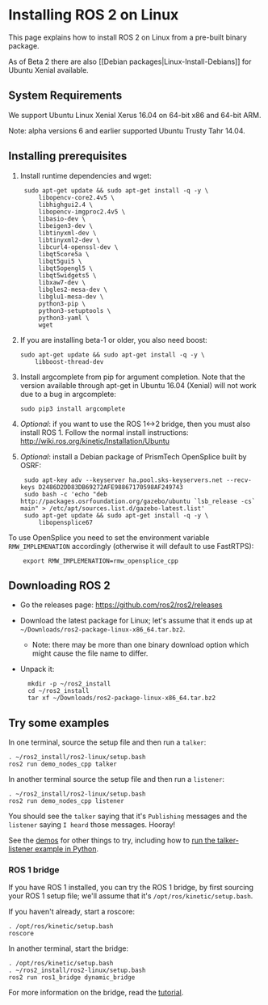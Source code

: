# Installing ROS 2 on Linux

This page explains how to install ROS 2 on Linux from a pre-built binary package.

As of Beta 2 there are also [[Debian packages|Linux-Install-Debians]] for Ubuntu Xenial available.

## System Requirements

We support Ubuntu Linux Xenial Xerus 16.04 on 64-bit x86 and 64-bit ARM.

Note: alpha versions 6 and earlier supported Ubuntu Trusty Tahr 14.04.

## Installing prerequisites

1. Install runtime dependencies and wget:

        sudo apt-get update && sudo apt-get install -q -y \
            libopencv-core2.4v5 \
            libhighgui2.4 \
            libopencv-imgproc2.4v5 \
            libasio-dev \
            libeigen3-dev \
            libtinyxml-dev \
            libtinyxml2-dev \
            libcurl4-openssl-dev \
            libqt5core5a \
            libqt5gui5 \
            libqt5opengl5 \
            libqt5widgets5 \
            libxaw7-dev \
            libgles2-mesa-dev \
            libglu1-mesa-dev \
            python3-pip \
            python3-setuptools \
            python3-yaml \
            wget

1.  If you are installing beta-1 or older, you also need boost:

        sudo apt-get update && sudo apt-get install -q -y \
            libboost-thread-dev

1.  Install argcomplete from pip for argument completion.  Note that the version available through apt-get in Ubuntu 16.04 (Xenial) will not work due to a bug in argcomplete:

        sudo pip3 install argcomplete

1. *Optional*: if you want to use the ROS 1<->2 bridge, then you must also install ROS 1.
  Follow the normal install instructions: http://wiki.ros.org/kinetic/Installation/Ubuntu

1. *Optional*: install a Debian package of PrismTech OpenSplice built by OSRF:

        sudo apt-key adv --keyserver ha.pool.sks-keyservers.net --recv-keys D2486D2DD83DB69272AFE98867170598AF249743
        sudo bash -c 'echo "deb http://packages.osrfoundation.org/gazebo/ubuntu `lsb_release -cs` main" > /etc/apt/sources.list.d/gazebo-latest.list'
        sudo apt-get update && sudo apt-get install -q -y \
            libopensplice67

  To use OpenSplice you need to set the environment variable `RMW_IMPLEMENATION` accordingly (otherwise it will default to use FastRTPS):

        export RMW_IMPLEMENATION=rmw_opensplice_cpp

## Downloading ROS 2

* Go the releases page: https://github.com/ros2/ros2/releases
* Download the latest package for Linux; let's assume that it ends up at `~/Downloads/ros2-package-linux-x86_64.tar.bz2`.
  * Note: there may be more than one binary download option which might cause the file name to differ.
* Unpack it:

        mkdir -p ~/ros2_install
        cd ~/ros2_install
        tar xf ~/Downloads/ros2-package-linux-x86_64.tar.bz2

## Try some examples

In one terminal, source the setup file and then run a `talker`:

    . ~/ros2_install/ros2-linux/setup.bash
    ros2 run demo_nodes_cpp talker
In another terminal source the setup file and then run a `listener`:

    . ~/ros2_install/ros2-linux/setup.bash
    ros2 run demo_nodes_cpp listener
You should see the `talker` saying that it's `Publishing` messages and the `listener` saying `I heard` those messages.
Hooray!

See the [demos](Tutorials) for other things to try, including how to [run the talker-listener example in Python](Python-Programming).

### ROS 1 bridge

If you have ROS 1 installed, you can try the ROS 1 bridge, by first sourcing your ROS 1 setup file; we'll assume that it's `/opt/ros/kinetic/setup.bash`.

If you haven't already, start a roscore:

    . /opt/ros/kinetic/setup.bash
    roscore

In another terminal, start the bridge:

    . /opt/ros/kinetic/setup.bash
    . ~/ros2_install/ros2-linux/setup.bash
    ros2 run ros1_bridge dynamic_bridge
For more information on the bridge, read the [tutorial](https://github.com/ros2/ros1_bridge/blob/master/README.md).
